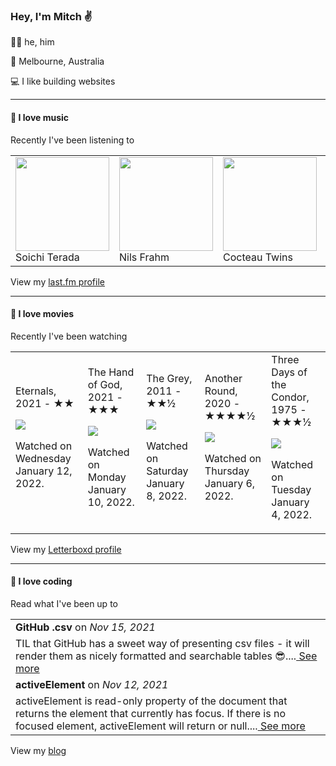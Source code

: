<article><h3>Hey, I&#x27;m Mitch ✌️</h3><section><p>🙆‍♂️ he, him</p><p>📍 Melbourne, Australia</p><p>💻 I like building websites</p></section><hr/><section><h4>💽 I love music</h4><p>Recently I&#x27;ve been listening to</p><table><tbody><td><img src="https://lastfm.freetls.fastly.net/i/u/174s/576424e5fcc9514c2776b4eb19c35028.png" height="150px" alt="" role="presentation"/><br/>Soichi Terada</td><td><img src="https://lastfm.freetls.fastly.net/i/u/174s/3ebc8750eb4044048888a0790e03db56.png" height="150px" alt="" role="presentation"/><br/>Nils Frahm</td><td><img src="https://lastfm.freetls.fastly.net/i/u/174s/1ae3a307f2474312809a4867b56139ed.png" height="150px" alt="" role="presentation"/><br/>Cocteau Twins</td><td><img src="https://lastfm.freetls.fastly.net/i/u/174s/032eedef1b09eed758de4429740195da.png" height="150px" alt="" role="presentation"/><br/>Chief Keef</td><td><img src="https://lastfm.freetls.fastly.net/i/u/174s/de9425789e7d84da881cf027c934ec9f.png" height="150px" alt="" role="presentation"/><br/>D.K.</td></tbody></table><span>View my <a href="https://www.last.fm/user/mylsb">last.fm profile</a></span></section><hr/><section><h4>📼 I love movies</h4><p>Recently I&#x27;ve been watching</p><table><tbody><td>Eternals, 2021 - ★★<br/><span> <p><img src="https://a.ltrbxd.com/resized/film-poster/4/5/4/0/1/6/454016-eternals-0-500-0-750-crop.jpg?k=0aa4af1fc4"/></p> <p>Watched on Wednesday January 12, 2022.</p> </span></td><td>The Hand of God, 2021 - ★★★<br/><span> <p><img src="https://a.ltrbxd.com/resized/film-poster/6/4/5/5/9/8/645598-the-hand-of-god-0-500-0-750-crop.jpg?k=6b3ff7465d"/></p> <p>Watched on Monday January 10, 2022.</p> </span></td><td>The Grey, 2011 - ★★½<br/><span> <p><img src="https://a.ltrbxd.com/resized/film-poster/6/0/7/3/3/60733-the-grey-0-500-0-750-crop.jpg?k=af090ccf46"/></p> <p>Watched on Saturday January 8, 2022.</p> </span></td><td>Another Round, 2020 - ★★★★½<br/><span> <p><img src="https://a.ltrbxd.com/resized/film-poster/5/0/8/2/4/6/508246-another-round-0-500-0-750-crop.jpg?k=f3f26f4e4e"/></p> <p>Watched on Thursday January 6, 2022.</p> </span></td><td>Three Days of the Condor, 1975 - ★★★½<br/><span> <p><img src="https://a.ltrbxd.com/resized/film-poster/4/4/8/4/5/44845-three-days-of-the-condor-0-500-0-750-crop.jpg?k=ffe6396b62"/></p> <p>Watched on Tuesday January 4, 2022.</p> </span></td></tbody></table><span>View my <a href="https://letterboxd.com/myslab/">Letterboxd profile</a></span></section><hr/><section><h4>📰 I love coding</h4><p>Read what I&#x27;ve been up to</p><table><tbody><tr><td><b>GitHub .csv</b> on <i>Nov 15, 2021</i></td></tr><tr><td><span>TIL that GitHub has a sweet way of presenting csv files - it will render them as nicely formatted and searchable tables 😎....</span><a href="https://world.hey.com/mitch.stewart/github-csv-cfba803e"> See more</a></td></tr><tr><td><b>activeElement</b> on <i>Nov 12, 2021</i></td></tr><tr><td><span>activeElement is read-only property of the document that returns the element that currently has focus. If there is no focused element, activeElement will return <body> or null....</span><a href="https://world.hey.com/mitch.stewart/activeelement-48c14c6a"> See more</a></td></tr></tbody></table><span>View my <a href="https://world.hey.com/mitch.stewart/">blog</a></span></section></article>